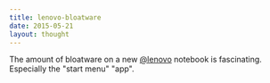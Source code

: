 ```yaml
---
title: lenovo-bloatware
date: 2015-05-21
layout: thought
---
```

The amount of bloatware on a new [@lenovo](https://x.com/Lenovo) notebook is fascinating. Especially the "start menu" "app".